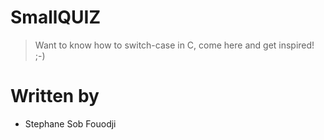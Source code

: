 # SmallQUIZ
> Want to know how to switch-case in C, come here and get inspired! ;-)

# Written by
- Stephane Sob Fouodji

